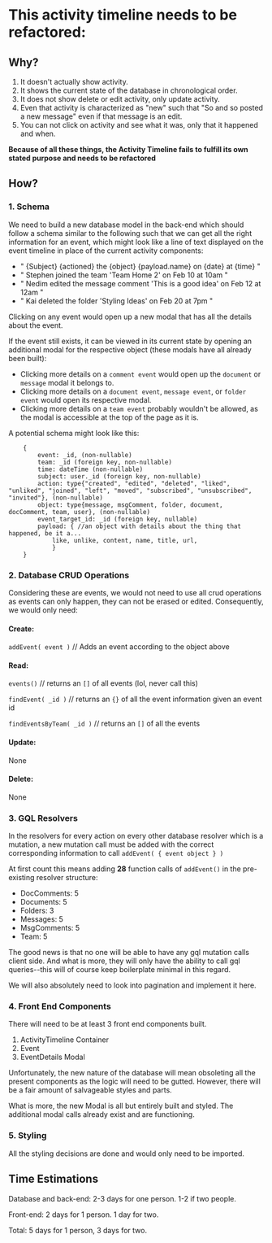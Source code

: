 # This activity timeline needs to be refactored:

## Why?

1. It doesn't actually show activity.
1. It shows the current state of the database in chronological order.
1. It does not show delete or edit activity, only update activity.
1. Even that activity is characterized as "new" such that "So and so posted a new message" even if that message is an edit.
1. You can not click on activity and see what it was, only that it happened and when.

**Because of all these things, the Activity Timeline fails to fulfill its own stated purpose and needs to be refactored**

## How?

### 1. Schema

We need to build a new database model in the back-end which should follow a schema similar to the following such that we can get all the right information for an event, which might look like a line of text displayed on the event timeline in place of the current activity components:

- " {Subject} {actioned} the {object} {payload.name} on {date} at {time} "
- " Stephen joined the team 'Team Home 2' on Feb 10 at 10am "
- " Nedim edited the message comment 'This is a good idea' on Feb 12 at 12am "
- " Kai deleted the folder 'Styling Ideas' on Feb 20 at 7pm "

Clicking on any event would open up a new modal that has all the details about the event.

If the event still exists, it can be viewed in its current state by opening an additional modal for the respective object (these modals have all already been built):

- Clicking more details on a `comment event` would open up the `document` or `message` modal it belongs to.
- Clicking more details on a `document event`, `message event`, or `folder event` would open its respective modal.
- Clicking more details on a `team event` probably wouldn't be allowed, as the modal is accessible at the top of the page as it is.

A potential schema might look like this:

```
    {
        event: _id, (non-nullable)
        team: _id (foreign key, non-nullable)
        time: dateTime (non-nullable)
        subject: user._id (foreign key, non-nullable)
        action: type{"created", "edited", "deleted", "liked", "unliked", "joined", "left", "moved", "subscribed", "unsubscribed", "invited"}, (non-nullable)
        object: type{message, msgComment, folder, document, docComment, team, user}, (non-nullable)
        event_target_id: _id (foreign key, nullable)
        payload: { //an object with details about the thing that happened, be it a...
            like, unlike, content, name, title, url,
            }
    }
```

### 2. Database CRUD Operations

Considering these are events, we would not need to use all crud operations as events can only happen, they can not be erased or edited. Consequently, we would only need:

#### Create:

`addEvent( event )` // Adds an event according to the object above

#### Read:

`events()` // returns an `[]` of all events (lol, never call this)

`findEvent( _id )` // returns an `{}` of all the event information given an event id

`findEventsByTeam( _id )` // returns an `[]` of all the events

#### Update:

None

#### Delete:

None

### 3. GQL Resolvers

In the resolvers for every action on every other database resolver which is a mutation, a new mutation call must be added with the correct corresponding information to call `addEvent( { event object } )`

At first count this means adding **28** function calls of `addEvent()` in the pre-existing resolver structure:

- DocComments: 5
- Documents: 5
- Folders: 3
- Messages: 5
- MsgComments: 5
- Team: 5

The good news is that no one will be able to have any gql mutation calls client side. And what is more, they will only have the ability to call gql queries--this will of course keep boilerplate minimal in this regard.

We will also absolutely need to look into pagination and implement it here.

### 4. Front End Components

There will need to be at least 3 front end components built.

1. ActivityTimeline Container
1. Event
1. EventDetails Modal

Unfortunately, the new nature of the database will mean obsoleting all the present components as the logic will need to be gutted. However, there will be a fair amount of salvageable styles and parts.

What is more, the new Modal is all but entirely built and styled. The additional modal calls already exist and are functioning.

### 5. Styling

All the styling decisions are done and would only need to be imported.

## Time Estimations

Database and back-end: 2-3 days for one person. 1-2 if two people.

Front-end: 2 days for 1 person. 1 day for two.

Total: 5 days for 1 person, 3 days for two.

